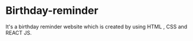 # Birthday-reminder
It's a birthday reminder website which is created by using HTML , CSS and REACT JS.
